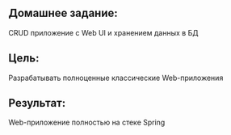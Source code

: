 ## Домашнее задание:
CRUD приложение с Web UI и хранением данных в БД

## Цель:
Разрабатывать полноценные классические Web-приложения

## Результат:
Web-приложение полностью на стеке Spring